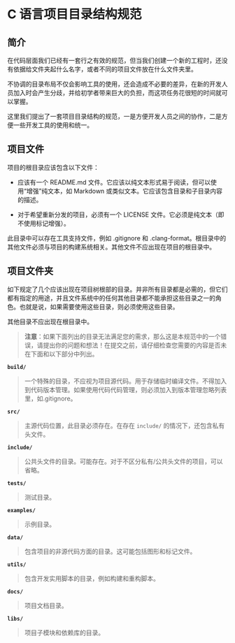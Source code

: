 # C 语言项目目录结构规范

## 简介

在代码层面我们已经有一套行之有效的规范，但当我们创建一个新的工程时，还没有依据给文件夹起什么名字，或者不同的项目文件放在什么文件夹里。

不协调的目录布局不仅会影响工具的使用，还会造成不必要的差异，在新的开发人员加入时会产生分歧，并给初学者带来巨大的负担，而这项任务花很短的时间就可以掌握。

这里我们提出了一套项目目录结构的规范，一是方便开发人员之间的协作，二是方便一些开发工具的使用和统一。

## 项目文件

项目的根目录应该包含以下文件：

- 应该有一个 README.md 文件。它应该以纯文本形式易于阅读，但可以使用“增强”纯文本，如 Markdown 或类似文本。它应该包含目录和子目录内容的描述。

- 对于希望重新分发的项目，必须有一个 LICENSE 文件。它必须是纯文本（即不使用标记增强）。

此目录中可以存在工具支持文件，例如 .gitignore 和 .clang-format。根目录中的其他文件必须与项目的构建系统相关。其他文件不应出现在项目的根目录中。

## 项目文件夹

如下规定了几个应该出现在项目树根部的目录。并非所有目录都是必需的，但它们都有指定的用途，并且文件系统中的任何其他目录都不能承担这些目录之一的角色。也就是说，如果需要使用这些目录，则必须使用这些目录。

其他目录不应出现在根目录中。

> **注意**：如果下面列出的目录无法满足您的需求，那么这是本规范中的一个错误，请提出你的问题和想法！在提交之前，请仔细检查您需要的内容是否未在下面和以下部分中列出。

**`build/`**
> 一个特殊的目录，不应视为项目源代码。用于存储临时编译文件。不得加入到代码版本管理。如果使用代码代码管理，则必须加入到版本管理忽略列表里，如.gitignore。

**`src/`**
> 主源代码位置，此目录必须存在。在存在 `include/` 的情况下，还包含私有头文件。

**`include/`**
> 公共头文件的目录。可能存在。对于不区分私有/公共头文件的项目，可以省略。

**`tests/`**
> 测试目录。

**`examples/`**
> 示例目录。

**`data/`**
> 包含项目的非源代码方面的目录。这可能包括图形和标记文件。

**`utils/`**
> 包含开发实用脚本的目录，例如构建和重构脚本。

**`docs/`**
> 项目文档目录。

**`libs/`**
> 项目子模块和依赖库的目录。